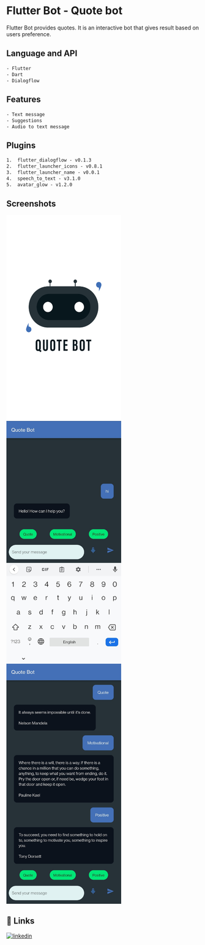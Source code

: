 
# Flutter Bot - Quote bot

Flutter Bot provides quotes. 
It is an interactive bot that gives result based on users preference.

## Language and API

    - Flutter
    - Dart
    - Dialogflow

## Features

    - Text message
    - Suggestions
    - Audio to text message

## Plugins

    1.	flutter_dialogflow - v0.1.3
    2.	flutter_launcher_icons - v0.8.1
    3.	flutter_launcher_name - v0.0.1
    4.	speech_to_text - v3.1.0
    5.	avatar_glow - v1.2.0


## Screenshots

 <img src = "screenshots/Screenshot_1.png" width = "300">
 <img src = "screenshots/Screenshot_2.jpg" width = "300">
 <img src = "screenshots/Screenshot_3.jpg" width = "300">

## 🔗 Links

[![linkedin](https://img.shields.io/badge/linkedin-0A66C2?style=for-the-badge&logo=linkedin&logoColor=white)](https://www.linkedin.com/in/mosabbir-bhuiyan)